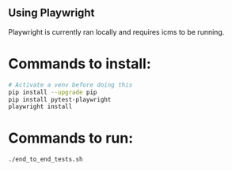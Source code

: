 Using Playwright
----------------
Playwright is currently ran locally and requires icms to be running.


Commands to install:
====================
```bash
# Activate a venv before doing this
pip install --upgrade pip
pip install pytest-playwright
playwright install
```

Commands to run:
=============
```bash 
./end_to_end_tests.sh
```
